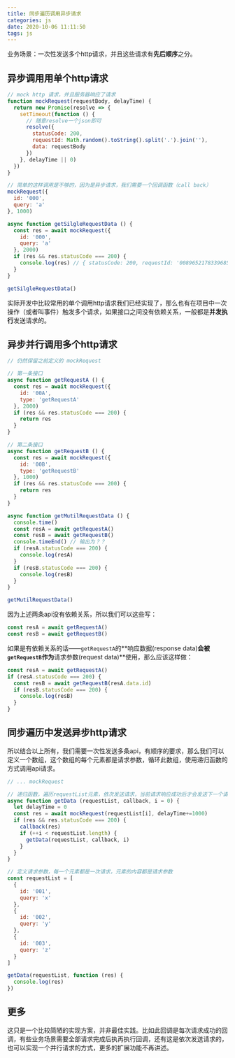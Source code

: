 ```yaml
---
title: 同步遍历调用异步请求
categories: js
date: 2020-10-06 11:11:50
tags: js
---
```


业务场景：一次性发送多个http请求，并且这些请求有**先后顺序**之分。

<!-- more -->

## 异步调用用单个http请求

```js
// mock http 请求，并且服务器响应了请求
function mockRequest(requestBody, delayTime) {
  return new Promise(resolve => {
    setTimeout(function () {
      // 随意resolve一个json即可
      resolve({
        statusCode: 200,
        requestId: Math.random().toString().split('.').join(''),
        data: requestBody
      })
    }, delayTime || 0)
  })
}

// 简单的这样调用是不够的，因为是异步请求，我们需要一个回调函数（call back）
mockRequest({
  id: '000',
  query: 'a'
}, 1000)

async function getSilgleRequestData () {
  const res = await mockRequest({
    id: '000',
    query: 'a'
  }, 2000)
  if (res && res.statusCode === 200) {
    console.log(res) // { statusCode: 200, requestId: '00896521783396853', data: { id: '000', query: 'a' } }
  }
}

getSilgleRequestData()
```

实际开发中比较常用的单个调用http请求我们已经实现了，那么也有在项目中一次操作（或者叫事件）触发多个请求，如果接口之间没有依赖关系，一般都是**并发执行**发送请求的。

## 异步并行调用多个http请求

```js
// 仍然保留之前定义的 mockRequest

// 第一条接口
async function getRequestA () {
  const res = await mockRequest({
    id: '00A',
    type: 'getRequestA'
  }, 2000)
  if (res && res.statusCode === 200) {
    return res
  }
}

// 第二条接口
async function getRequestB () {
  const res = await mockRequest({
    id: '00B',
    type: 'getRequestB'
  }, 1000)
  if (res && res.statusCode === 200) {
    return res
  }
}

async function getMutilRequestData () {
  console.time()
  const resA = await getRequestA()
  const resB = await getRequestB()
  console.timeEnd() // 输出为？？
  if (resA.statusCode === 200) {
    console.log(resA)
  }
  if (resB.statusCode === 200) {
    console.log(resB)
  }
}

getMutilRequestData()

```

因为上述两条api没有依赖关系，所以我们可以这些写：

```js
const resA = await getRequestA()
const resB = await getRequestB()
```

如果是有依赖关系的话——`getRequestA`的**响应数据(response data)**会被`getRequestB`作为**请求参数(request data)**使用，那么应该这样做：

```js
const resA = await getRequestA()
if (resA.statusCode === 200) {
  const resB = await getRequestB(resA.data.id)
  if (resB.statusCode === 200) {
    console.log(resB)
  }
}
```

## 同步遍历中发送异步http请求

所以结合以上所有，我们需要一次性发送多条api，有顺序的要求，那么我们可以定义一个数组，这个数组的每个元素都是请求参数，循环此数组，使用递归函数的方式调用api请求。

```js
// ... mockRequest

// 递归函数，遍历requestList元素，依次发送请求，当前请求响应成功后才会发送下一个请求
async function getData (requestList, callback, i = 0) {
  let delayTime = 0
  const res = await mockRequest(requestList[i], delayTime+=1000)
  if (res && res.statusCode === 200) {
    callback(res)
    if (++i < requestList.length) {
      getData(requestList, callback, i)
    }
  }
}

// 定义请求参数，每一个元素都是一次请求，元素的内容都是请求参数
const requestList = [
  {
    id: '001',
    query: 'x'
  },
  {
    id: '002',
    query: 'y'
  },
  {
    id: '003',
    query: 'z'
  }
]

getData(requestList, function (res) {
  console.log(res)
})
```

## 更多

这只是一个比较简陋的实现方案，并非最佳实践。比如此回调是每次请求成功的回调，有些业务场景需要全部请求完成后执再执行回调，还有这是依次发送请求的，也可以实现一个并行请求的方式，更多的扩展功能不再讲述。